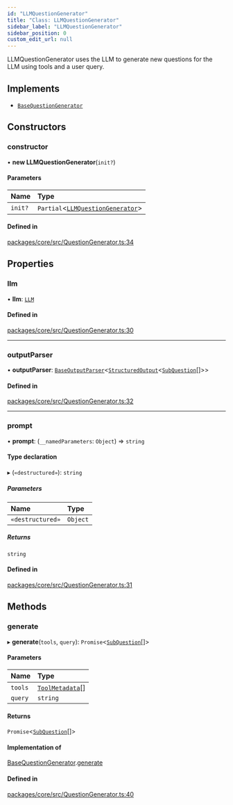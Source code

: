 ```yaml
---
id: "LLMQuestionGenerator"
title: "Class: LLMQuestionGenerator"
sidebar_label: "LLMQuestionGenerator"
sidebar_position: 0
custom_edit_url: null
---
```


LLMQuestionGenerator uses the LLM to generate new questions for the LLM using tools and a user query.

## Implements

- [`BaseQuestionGenerator`](../interfaces/BaseQuestionGenerator.md)

## Constructors

### constructor

• **new LLMQuestionGenerator**(`init?`)

#### Parameters

| Name    | Type                                                          |
| :------ | :------------------------------------------------------------ |
| `init?` | `Partial`<[`LLMQuestionGenerator`](LLMQuestionGenerator.md)\> |

#### Defined in

[packages/core/src/QuestionGenerator.ts:34](https://github.com/run-llama/LlamaIndexTS/blob/f0be933/packages/core/src/QuestionGenerator.ts#L34)

## Properties

### llm

• **llm**: [`LLM`](../interfaces/LLM.md)

#### Defined in

[packages/core/src/QuestionGenerator.ts:30](https://github.com/run-llama/LlamaIndexTS/blob/f0be933/packages/core/src/QuestionGenerator.ts#L30)

---

### outputParser

• **outputParser**: [`BaseOutputParser`](../interfaces/BaseOutputParser.md)<[`StructuredOutput`](../interfaces/StructuredOutput.md)<[`SubQuestion`](../interfaces/SubQuestion.md)[]\>\>

#### Defined in

[packages/core/src/QuestionGenerator.ts:32](https://github.com/run-llama/LlamaIndexTS/blob/f0be933/packages/core/src/QuestionGenerator.ts#L32)

---

### prompt

• **prompt**: (`__namedParameters`: `Object`) => `string`

#### Type declaration

▸ (`«destructured»`): `string`

##### Parameters

| Name             | Type     |
| :--------------- | :------- |
| `«destructured»` | `Object` |

##### Returns

`string`

#### Defined in

[packages/core/src/QuestionGenerator.ts:31](https://github.com/run-llama/LlamaIndexTS/blob/f0be933/packages/core/src/QuestionGenerator.ts#L31)

## Methods

### generate

▸ **generate**(`tools`, `query`): `Promise`<[`SubQuestion`](../interfaces/SubQuestion.md)[]\>

#### Parameters

| Name    | Type                                              |
| :------ | :------------------------------------------------ |
| `tools` | [`ToolMetadata`](../interfaces/ToolMetadata.md)[] |
| `query` | `string`                                          |

#### Returns

`Promise`<[`SubQuestion`](../interfaces/SubQuestion.md)[]\>

#### Implementation of

[BaseQuestionGenerator](../interfaces/BaseQuestionGenerator.md).[generate](../interfaces/BaseQuestionGenerator.md#generate)

#### Defined in

[packages/core/src/QuestionGenerator.ts:40](https://github.com/run-llama/LlamaIndexTS/blob/f0be933/packages/core/src/QuestionGenerator.ts#L40)
